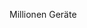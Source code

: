 <div class='svg ct-series-a chartist-legend'>
  <svg xmlns:ct="http://gionkunz.github.com/chartist-js/ct" width="100%" height="100%" class="ct-chart-line" style="width: 2rem; height: 1rem;" version="1.1" xmlns="http://www.w3.org/2000/svg" viewBox="0 0 30 15">
    <line class="ct-line" x1="3" y1="10" x2="27" y2="10" />
  </svg>
  <p>Millionen Geräte</p>
</div>
